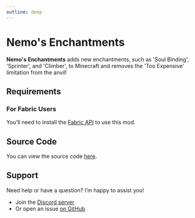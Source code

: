 ```yaml
---
outline: deep
---
```


# Nemo's Enchantments

**Nemo's Enchantments** adds new enchantments, such as 'Soul Binding', 'Sprinter', and 'Climber', to Minecraft and removes the 'Too Expensive' limitation from the anvil!

<!--@include: @/../templates/minecraft-note.md-->

## Requirements

### For Fabric Users

You’ll need to install the [Fabric API](https://www.curseforge.com/minecraft/mc-mods/fabric-api) to use this mod.

## Source Code

You can view the source code [here](https://github.com/NemoOnGH/NemosEnchantments).

## Support

Need help or have a question? I’m happy to assist you!

- Join the [Discord server](https://discord.com/invite/yxs9dga)
- Or open an issue [on GitHub](https://github.com/NemoOnGH/NemosEnchantments/issues)
